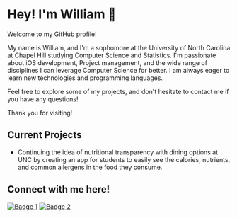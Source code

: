 # Hey! I'm William 👋


Welcome to my GitHub profile!

My name is William, and I'm a sophomore at the University of North Carolina at Chapel Hill studying Computer Science and Statistics. I'm passionate about iOS development, Project management, and the wide range of disciplines I can leverage Computer Science for better. I am always eager to learn new technologies and programming languages. 

Feel free to explore some of my projects, and don't hesitate to contact me if you have any questions!

Thank you for visiting!
 
## Current Projects

- Continuing the idea of nutritional transparency with dining options at UNC by creating an app for students to easily see the calories, nutrients, and common allergens in the food they consume.


## Connect with me here!
<p align="left">
 <a href="https://www.linkedin.com/in/wmwang52/"><img src="https://img.shields.io/badge/LinkedIn-0077B5?style=for-the-badge&logo=linkedin&logoColor=white" alt="Badge 1"></a>
<a href="https://devpost.com/wmwang52"><img src="https://img.shields.io/badge/Devpost-003E54?style=for-the-badge&logo=Devpost&logoColor=white" alt="Badge 2"></a>
</p>

